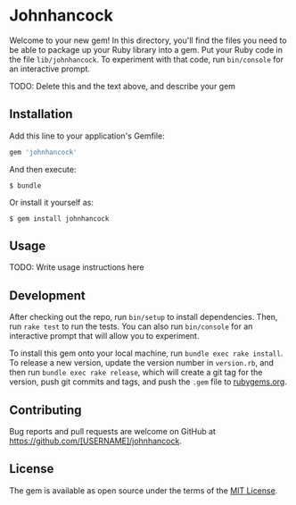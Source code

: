 # Johnhancock

Welcome to your new gem! In this directory, you'll find the files you need to be able to package up your Ruby library into a gem. Put your Ruby code in the file `lib/johnhancock`. To experiment with that code, run `bin/console` for an interactive prompt.

TODO: Delete this and the text above, and describe your gem

## Installation

Add this line to your application's Gemfile:

```ruby
gem 'johnhancock'
```

And then execute:

    $ bundle

Or install it yourself as:

    $ gem install johnhancock

## Usage

TODO: Write usage instructions here

## Development

After checking out the repo, run `bin/setup` to install dependencies. Then, run `rake test` to run the tests. You can also run `bin/console` for an interactive prompt that will allow you to experiment.

To install this gem onto your local machine, run `bundle exec rake install`. To release a new version, update the version number in `version.rb`, and then run `bundle exec rake release`, which will create a git tag for the version, push git commits and tags, and push the `.gem` file to [rubygems.org](https://rubygems.org).

## Contributing

Bug reports and pull requests are welcome on GitHub at https://github.com/[USERNAME]/johnhancock.


## License

The gem is available as open source under the terms of the [MIT License](http://opensource.org/licenses/MIT).

